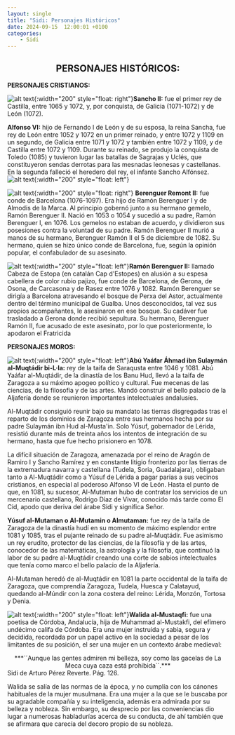 ```yaml
---
layout: single
title: "Sidi: Personajes Históricos"
date: 2024-09-15  12:00:01 +0100
categories: 
    - Sidi
---
```



<center><h2>PERSONAJES HISTÓRICOS:</h2></center>



**PERSONAJES CRISTIANOS:**

![alt text](</assets/img/sidi 8.jpg>){:width="200" style="float: right"}**Sancho 
II:**  fue el primer rey de Castilla, entre 1065 y 1072, y, por conquista, de Galicia 
(1071-1072) y de León 
(1072).                                                                                

**Alfonso VI:** hijo de Fernando I de León y de su esposa, la reina Sancha, fue rey de 
León entre 1052 y 1072 en un primer reinado, y entre 1072 y 1109 en un segundo, de 
Galicia entre 1071 y 1072 y también entre 1072 y 1109, y de Castilla entre 1072 y 
1109. Durante su reinado, se produjo la conquista de Toledo (1085) y tuvieron lugar 
las batallas de Sagrajas y Uclés, que constituyeron sendas derrotas para las mesnadas 
leonesas y castellanas. En la segunda falleció el heredero del rey, el infante Sancho 
Alfónsez. ![alt text](</assets/img/sidi 9.jpg>){:width="200" style="float: left"}



![alt text](</aassets/img/sidi 10.jpg>){:width="200" style="float: right"}
**Berenguer Remont II:** fue conde de Barcelona (1076-1097). Era hijo de Ramón 
Berenguer I y de Almodis de la Marca. Al principio gobernó junto a su hermano gemelo, 
Ramón Berenguer II. Nació en 1053 o 1054 y sucedió a su padre, Ramón Berenguer I, en 
1076. Los gemelos no estaban de acuerdo, y dividieron sus posesiones contra la 
voluntad de su padre. Ramón Berenguer II murió a manos de su hermano, Berenguer Ramón 
II el 5 de diciembre de 1082. Su hermano, quien se hizo único conde de Barcelona, fue, 
según la opinión popular,  el confabulador de su asesinato.


![alt text](</assets/img/sidi 11.jpg>){:width="200" style="float: left"}**Ramón Berenguer II:** llamado Cabeza de Estopa (en catalán Cap d'Estopes) en alusión 
a su espesa cabellera de color rubio pajizo, fue conde de Barcelona, de Gerona, de 
Osona, de Carcasona y de Rasez entre 1076 y 1082.  Ramón Berenguer se dirigía a 
Barcelona atravesando el bosque de Perxa del Astor, actualmente dentro del término 
municipal de Gualba. Unos desconocidos, tal vez sus propios acompañantes, le 
asesinaron en ese bosque. Su cadáver fue trasladado a Gerona donde recibió sepultura. 
Su hermano, Berenguer Ramón II, fue acusado de este asesinato, por lo que 
posteriormente, lo apodaron el Fratricida


**PERSONAJES MOROS:**

![alt text](</assets/img/sidi 12.jpg>){:width="200" style="float: left"}**Abú Yaáfar 
Áhmad ibn Sulaymán al-Muqtádir bi-L·la:**  rey de la taifa de Saraqusta entre 1046 y 
1081. Abú Yaáfar al-Muqtádir, de la dinastía de los Banu Hud, llevó a la taifa de 
Zaragoza a su máximo apogeo político y cultural. Fue mecenas de las ciencias, de la 
filosofía y de las artes. Mandó construir el bello palacio de la  Aljafería donde se 
reunieron importantes intelectuales andalusíes.


Al-Muqtádir consiguió reunir bajo su mandato las tierras disgregadas tras el reparto 
de los dominios de Zaragoza entre sus hermanos hecha por su padre Sulaymán ibn Hud 
al-Musta'in. Solo Yúsuf, gobernador de Lérida, resistió durante más de treinta años 
los intentos de integración de su hermano, hasta que fue hecho prisionero en 1078.  


La difícil situación de Zaragoza, amenazada por el reino de Aragón de Ramiro I y 
Sancho Ramírez y en constante litigio fronterizo por las tierras de la extremadura 
navarra y castellana (Tudela, Soria, Guadalajara), obligaban tanto a Al-Muqtádir como 
a Yúsuf de Lérida a pagar parias a sus vecinos cristianos, en especial al poderoso 
Alfonso VI de León. Hasta el punto de que, en 1081, su sucesor, Al-Mutaman hubo de 
contratar los servicios de un mercenario castellano, Rodrigo Díaz de Vivar, conocido 
más tarde como El Cid, apodo que deriva del árabe Sidi y significa Señor.


**Yúsuf al-Mutaman o Al-Mutamin o Almutaman:**   fue rey de la taifa de Zaragoza de la 
dinastía hudí en su momento de máximo esplendor  entre 1081 y 1085, tras el pujante 
reinado de su padre al-Muqtádir. Fue asimismo un rey erudito, protector de las 
ciencias, de la filosofía y de las artes, conocedor de las matemáticas, la astrología y la filosofía, que continuó la labor de su padre al-Muqtádir creando una corte de 
sabios intelectuales que tenía como marco el bello palacio de la Aljafería.


Al-Mutaman heredó de al-Muqtádir en 1081 la parte occidental de la taifa de Zaragoza, 
que comprendía Zaragoza, Tudela, Huesca y Calatayud, quedando al-Múndir con la zona 
costera del reino: Lérida, Monzón, Tortosa y Denia.


![alt text](</assets/img/sidi 13.jpg>){:width="200" style="float: left"}**Walida al-Mustaqfi:** fue una poetisa de Córdoba, Andalucía, hija de Muhammad 
al-Mustakfi, del efímero undécimo califa de Córdoba. Era una mujer instruida y sabia, 
segura y decidida, recordada por un papel activo en la sociedad a pesar de los 
limitantes de su posición, el ser una mujer en un contexto árabe medieval:

<center>***´´Aunque las gentes admiren mi belleza,
soy como las gacelas de La Meca
cuya caza está prohibida´´.*** </center> 
Sidi  de Arturo Pérez Reverte.  Pág. 126.

Walida se salía de las normas de la época, y no cumplía con los cánones habituales de 
la mujer musulmana. Era una mujer a la que se le buscaba por su agradable compañía y 
su inteligencia, además era admirada por su belleza y nobleza. Sin embargo, su 
desprecio por las conveniencias dio lugar a numerosas habladurías acerca de su 
conducta, de ahí también que se afirmara que carecía del decoro propio de su nobleza.










